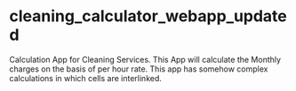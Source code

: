 # cleaning_calculator_webapp_updated
Calculation App for Cleaning Services.
This App will calculate the Monthly charges on the basis of per hour rate.
This app has somehow complex calculations in which cells are interlinked.
